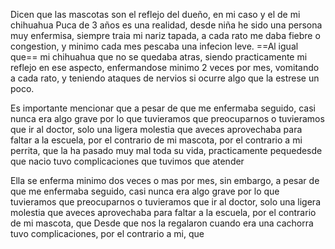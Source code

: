 Dicen que las mascotas son el reflejo del dueño, en mi caso y el de mi chihuahua Puca de 3 años es una realidad, desde niña he sido una persona muy enfermisa, siempre traia mi nariz tapada, a cada rato me daba fiebre o congestion, y minimo cada mes pescaba una infecion leve. ==Al igual que== mi chihuahua que no se quedaba atras, siendo practicamente mi reflejo en ese aspecto, enfermandose minimo 2 veces por mes, vomitando a cada rato, y teniendo ataques de nervios si ocurre algo que la estrese un poco. 

Es importante mencionar que a pesar de que me enfermaba seguido, casi nunca era algo grave por lo que tuvieramos que preocuparnos o tuvieramos que ir al doctor, solo una ligera molestia que aveces aprovechaba para faltar a la escuela, por el contrario de mi mascota, por el contrario a mi perrita, que la ha pasado muy mal toda su vida, practicamente pequedesde que nacio tuvo complicaciones que tuvimos que atender

Ella se enferma minimo dos veces o mas por mes, sin embargo, a pesar de que me enfermaba seguido, casi nunca era algo grave por lo que tuvieramos que preocuparnos o tuvieramos que ir al doctor, solo una ligera molestia que aveces aprovechaba para faltar a la escuela, por el contrario de mi mascota, que Desde que nos la regalaron cuando era una cachorra tuvo complicaciones, por el contrario a mi, que 

